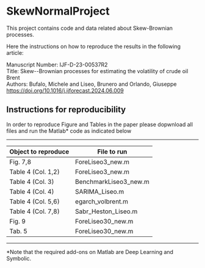 # SkewNormalProject
This project contains code and data related about Skew-Brownian processes.

Here the instructions on how to reproduce the results in the following article:

Manuscript Number: IJF-D-23-00537R2 \
Title: Skew--Brownian processes for estimating the volatility of crude oil Brent\
Authors: Bufalo, Michele and Liseo, Brunero and Orlando, Giuseppe\
https://doi.org/10.1016/j.ijforecast.2024.06.009

 
## Instructions for reproducibility

In order to reproduce Figure and Tables in the paper please dopwnload all files and run the Matlab* code as indicated below

                     
***
| Object to reproduce| File to run           |
|--------------------|-----------------------|
| Fig. 7,8           | ForeLiseo3_new.m      |
| Table 4 (Col. 1,2) | ForeLiseo3_new.m      | 
| Table 4 (Col. 3)   | BenchmarkLiseo3_new.m | 
| Table 4 (Col. 4)   | SARIMA_Liseo.m        | 
| Table 4 (Col. 5,6) | egarch_volbrent.m     | 
| Table 4 (Col. 7,8) | Sabr_Heston_Liseo.m   | 
| Fig. 9             | ForeLiseo30_new.m     | 
| Tab. 5             | ForeLiseo30_new.m     | 
                     
***

*Note that the required add-ons on Matlab are Deep Learning and Symbolic.
